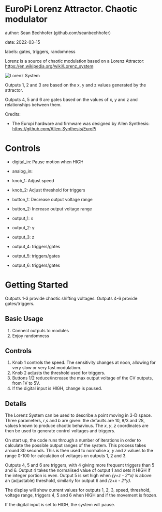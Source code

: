 # EuroPi Lorenz Attractor. Chaotic modulator

author: Sean Bechhofer (github.com/seanbechhofer)

date: 2022-03-15

labels: gates, triggers, randomness

Lorenz is a source of chaotic modulation based on a Lorenz Attractor:
https://en.wikipedia.org/wiki/Lorenz_system

![Lorenz System](https://upload.wikimedia.org/wikipedia/commons/1/13/A_Trajectory_Through_Phase_Space_in_a_Lorenz_Attractor.gif)

Outputs 1, 2 and 3 are based on the x, y and z values generated by the
attractor.

Outputs 4, 5 and 6 are gates based on the values of x, y and z and
relationships between them.


Credits:
- The Europi hardware and firmware was designed by Allen Synthesis: https://github.com/Allen-Synthesis/EuroPi

# Controls

- digital_in: Pause motion when HIGH
- analog_in: 

- knob_1: Adjust speed
- knob_2: Adjust threshold for triggers

- button_1: Decrease output voltage range
- button_2: Increase output voltage range

- output_1: x 
- output_2: y
- output_3: z
- output_4: triggers/gates
- output_5: triggers/gates
- output_6: triggers/gates

# Getting Started

Outputs 1-3 provide chaotic shifting voltages.
Outputs 4-6 provide gates/triggers. 

## Basic Usage
1. Connect outputs to modules
2. Enjoy randomness

## Controls
1. Knob 1 controls the speed. The sensitivity changes at noon,
allowing for very slow or very fast modulatiom.
2. Knob 2 adjusts the threshold used for triggers.
3. Buttons 1/2 reduce/increase the max output voltage of the CV outputs,
from 1V to 5V.
4. If the digital input is HIGH, change is paused.

## Details

The Lorenz System can be used to describe a point moving in 3-D
space. Three parameters, *r*,*s* and *b* are given: the defaults are
10, 8/3 and 28, values known to produce chaotic behavious. The *x*, *y*, *z*
coordinates are then be used to generate control voltages and
triggers. 

On start up, the code runs through a number of iterations in order to
calculate the possible output ranges of the system. This process takes
around 30 seconds. This is then used to normalise *x*, *y* and *z* values to
the range 0-100 for calculation of voltages on outputs 1, 2 and 3.

Outputs 4, 5 and 6 are triggers, with 4 giving more frequent triggers
than 5 and 6. Output 4 takes the normalised value of output 1 and sets
it HIGH if the integer portion is even. Output 5 is set high when
*(y+z - 2\*x)* is above an (adjustable) threshold, similarly for
output 6 and *(z+x - 2\*y)*.

The display will show current values for outputs 1, 2, 3, speed,
threshold, voltage range, triggers 4, 5 and 6 when HIGH and if the
movement is frozen.

If the digital input is set to HIGH, the system will pause.
